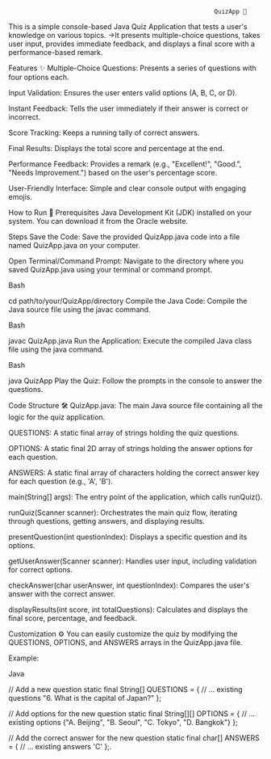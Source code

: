                                                             QuizApp 🧠
This is a simple console-based Java Quiz Application that tests a user's knowledge 
 on various topics.
->It presents multiple-choice questions, takes user input, provides immediate feedback,
 and displays a final score with a performance-based remark.

Features ✨
Multiple-Choice Questions: Presents a series of questions with four options each.

Input Validation: Ensures the user enters valid options (A, B, C, or D).

Instant Feedback: Tells the user immediately if their answer is correct or incorrect.

Score Tracking: Keeps a running tally of correct answers.

Final Results: Displays the total score and percentage at the end.

Performance Feedback: Provides a remark (e.g., "Excellent!", "Good.", "Needs Improvement.") based on the user's percentage score.

User-Friendly Interface: Simple and clear console output with engaging emojis.

How to Run 🚀
Prerequisites
Java Development Kit (JDK) installed on your system. You can download it from the Oracle website.

Steps
Save the Code:
Save the provided QuizApp.java code into a file named QuizApp.java on your computer.

Open Terminal/Command Prompt:
Navigate to the directory where you saved QuizApp.java using your terminal or command prompt.

Bash

cd path/to/your/QuizApp/directory
Compile the Java Code:
Compile the Java source file using the javac command.

Bash

javac QuizApp.java
Run the Application:
Execute the compiled Java class file using the java command.

Bash

java QuizApp
Play the Quiz:
Follow the prompts in the console to answer the questions.

Code Structure 🛠️
QuizApp.java: The main Java source file containing all the logic for the quiz application.

QUESTIONS: A static final array of strings holding the quiz questions.

OPTIONS: A static final 2D array of strings holding the answer options for each question.

ANSWERS: A static final array of characters holding the correct answer key for each question (e.g., 'A', 'B').

main(String[] args): The entry point of the application, which calls runQuiz().

runQuiz(Scanner scanner): Orchestrates the main quiz flow, iterating through questions, getting answers, and displaying results.

presentQuestion(int questionIndex): Displays a specific question and its options.

getUserAnswer(Scanner scanner): Handles user input, including validation for correct options.

checkAnswer(char userAnswer, int questionIndex): Compares the user's answer with the correct answer.

displayResults(int score, int totalQuestions): Calculates and displays the final score, percentage, and feedback.

Customization ⚙️
You can easily customize the quiz by modifying the QUESTIONS, OPTIONS, and ANSWERS arrays in the QuizApp.java file.

Example:

Java

// Add a new question
static final String[] QUESTIONS = {
    // ... existing questions
    "6. What is the capital of Japan?"
};

// Add options for the new question
static final String[][] OPTIONS = {
    // ... existing options
    {"A. Beijing", "B. Seoul", "C. Tokyo", "D. Bangkok"}
};

// Add the correct answer for the new question
static final char[] ANSWERS = {
    // ... existing answers
    'C'
};. 
